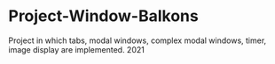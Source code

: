 # Project-Window-Balkons
Project in which tabs, modal windows, complex modal windows, timer, image display are implemented.
2021
